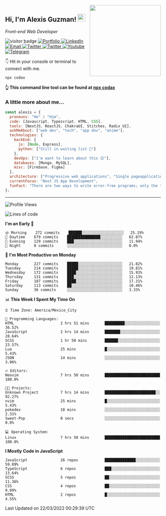 <img align='right' src="https://media.giphy.com/media/M9gbBd9nbDrOTu1Mqx/giphy.gif" width="230">
<h2>Hi, I'm Alexis Guzman! <img src="https://media.giphy.com/media/hvRJCLFzcasrR4ia7z/giphy.gif" width="25px"></h2>
<p><em>Front-end Web Developer</em></p>

<p>
  <img src="https://visitor-badge.glitch.me/badge?page_id=a12989x.a12989x&left_color=black&right_color=gray" alt="visitor badge"/>
  <a href='https://www.codingcodax.dev/' target='_blank'>
    <img alt='Portfolio' src='https://img.shields.io/badge/Portfolio-black?logo=vercel&style=flat-square'>
  </a>
  <a href='https://linkedin.com/in/codax/' target='_blank'>
    <img alt='LinkedIn' src='https://img.shields.io/badge/LinkedIn-black?logo=LinkedIn&style=flat-square'>
  </a>
  <a href='mailto:codaxtech@gmail.com' target='_blank'>
    <img alt='Email' src='https://img.shields.io/badge/Email-black?logo=Gmail&style=flat-square'>
  </a>
  <a href='https://twitter.com/codingcodax' target='_blank'>
    <img alt='Twitter' src='https://img.shields.io/badge/Twitter-black?logo=Twitter&style=flat-square'>
  </a>
  <a href='https://www.instagram.com/codingcodax/' target='_blank'>
    <img alt='Twitter' src='https://img.shields.io/badge/Instagram-black?logo=Instagram&style=flat-square'>
  </a>
  <a href='https://www.youtube.com/channel/UCMY0GhV1HuX4XdbgalC77VQ' target='_blank'>
    <img alt='Youtube' src='https://img.shields.io/badge/YouTube-black?logo=Youtube&style=flat-square'>
  </a>
  <a href='https://t.me/codingcodax' target='_blank'>
    <img alt='Telegram' src='https://img.shields.io/badge/Telegram-black?logo=Telegram&logoColor=ffffff&style=flat-square'>
  </a>
</p>

👇 Hit in your console or terminal to connect with me.

```bash
npx codax
```
**👆 This command line tool can be found at [npx codax](https://github.com/a12989x/npx-codax)**

<h3>A little more about me...</h3>

```javascript
const alexis = {
  pronouns: "He" | "Him",
  code: [Javascript, Typescript, HTML, CSS],
  tools: [NextJS, ReactJS, ChakraUI, Stitches, Radix UI],
  askMeAbout: ["web dev", "tech", "app dev", "anime"],
  technologies: {
    backEnd: {
      js: [Node, Express],
      python: ["Still in waiting list 🥲"]
    },
    devOps: ["I'm want to learn about this 😊"],
    databases: [Mongo, MySQL],
    misc: [Firebase, Figma]
  },
  architecture: ["Progressive web applications", "Single pageapplications"],
  currentFocus: "Next JS App Development",
  funFact: "There are two ways to write error-free programs; only the third one works"
};
```

---

<!--START_SECTION:waka-->
![Profile Views](http://img.shields.io/badge/Profile%20Views-29-blue)

![Lines of code](https://img.shields.io/badge/From%20Hello%20World%20I%27ve%20Written-1%20Million%20lines%20of%20code-blue)

**I'm an Early 🐤** 

```text
🌞 Morning    272 commits    ██████░░░░░░░░░░░░░░░░░░░   25.19% 
🌆 Daytime    679 commits    ███████████████░░░░░░░░░░   62.87% 
🌃 Evening    129 commits    ███░░░░░░░░░░░░░░░░░░░░░░   11.94% 
🌙 Night      0 commits      ░░░░░░░░░░░░░░░░░░░░░░░░░   0.0%

```
📅 **I'm Most Productive on Monday** 

```text
Monday       227 commits    █████░░░░░░░░░░░░░░░░░░░░   21.02% 
Tuesday      214 commits    █████░░░░░░░░░░░░░░░░░░░░   19.81% 
Wednesday    172 commits    ████░░░░░░░░░░░░░░░░░░░░░   15.93% 
Thursday     131 commits    ███░░░░░░░░░░░░░░░░░░░░░░   12.13% 
Friday       187 commits    ████░░░░░░░░░░░░░░░░░░░░░   17.31% 
Saturday     113 commits    ██░░░░░░░░░░░░░░░░░░░░░░░   10.46% 
Sunday       36 commits     ░░░░░░░░░░░░░░░░░░░░░░░░░   3.33%

```


📊 **This Week I Spent My Time On** 

```text
⌚︎ Time Zone: America/Mexico_City

💬 Programming Languages: 
HTML                     2 hrs 51 mins       █████████░░░░░░░░░░░░░░░░   36.52% 
JavaScript               2 hrs 14 mins       ███████░░░░░░░░░░░░░░░░░░   28.64% 
SCSS                     1 hr 50 mins        ██████░░░░░░░░░░░░░░░░░░░   23.57% 
Lua                      25 mins             █░░░░░░░░░░░░░░░░░░░░░░░░   5.43% 
JSON                     14 mins             ░░░░░░░░░░░░░░░░░░░░░░░░░   3.06%

🔥 Editors: 
Neovim                   7 hrs 50 mins       █████████████████████████   100.0%

🐱‍💻 Projects: 
Unknown Project          7 hrs 14 mins       ███████████████████████░░   92.27% 
nvim                     25 mins             █░░░░░░░░░░░░░░░░░░░░░░░░   5.43% 
pokedex                  10 mins             ░░░░░░░░░░░░░░░░░░░░░░░░░   2.31% 
Sweet-Pop                0 secs              ░░░░░░░░░░░░░░░░░░░░░░░░░   0.0%

💻 Operating System: 
Linux                    7 hrs 50 mins       █████████████████████████   100.0%

```

**I Mostly Code in JavaScript** 

```text
JavaScript               26 repos            ██████████████░░░░░░░░░░░   59.09% 
TypeScript               6 repos             ███░░░░░░░░░░░░░░░░░░░░░░   13.64% 
SCSS                     5 repos             ██░░░░░░░░░░░░░░░░░░░░░░░   11.36% 
CSS                      4 repos             ██░░░░░░░░░░░░░░░░░░░░░░░   9.09% 
HTML                     2 repos             █░░░░░░░░░░░░░░░░░░░░░░░░   4.55%

```



 Last Updated on 22/03/2022 00:29:39 UTC
<!--END_SECTION:waka-->
